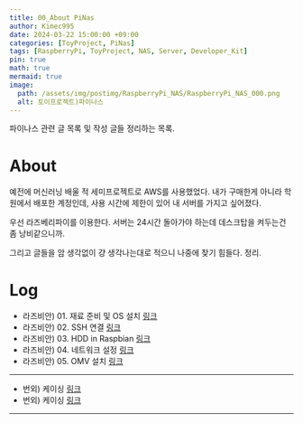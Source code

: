 ```yaml
---
title: 00_About PiNas
author: Kimec995
date: 2024-03-22 15:00:00 +09:00
categories: [ToyProject, PiNas]
tags: [RaspberryPi, ToyProject, NAS, Server, Developer_Kit]
pin: true
math: true
mermaid: true
image: 
  path: /assets/img/postimg/RaspberryPi_NAS/RaspberryPi_NAS_000.png
  alt: 토이프로젝트)파이나스
---
```

파이나스 관련 글 목록 및 작성 글들 정리하는 목록.

# About
예전에 머신러닝 배울 적 세미프로젝트로 AWS를 사용했었다. 내가 구매한게 아니라 학원에서 배포한 계정인데, 사용 시간에 제한이 있어 내 서버를 가지고 싶어졌다.

우선 라즈베리파이를 이용한다. 서버는 24시간 돌아가야 하는데 데스크탑을 켜두는건 좀 낭비같으니까.

그리고 글들을 암 생각없이 걍 생각나는대로 적으니 나중에 찾기 힘들다. 정리.

# Log
- 라즈비안) 01. 재료 준비 및 OS 설치 [링크](https://kimec995.github.io/posts/PiNas_ROS_01_%EC%A4%80%EB%B9%84%ED%95%98%EA%B8%B0&-OS-%EC%84%A4%EC%B9%98/)
- 라즈비안) 02. SSH 연결 [링크](https://kimec995.github.io/posts/PiNas_ROS_02_SSH%EC%97%B0%EA%B2%B0/)
- 라즈비안) 03. HDD in Raspbian [링크](https://kimec995.github.io/posts/PiNas_ROS_03_HDDinRaspbian/)
- 라즈비안) 04. 네트워크 설정 [링크](https://kimec995.github.io/posts/PiNas_ROS_04_%EB%84%A4%ED%8A%B8%EC%9B%8C%ED%81%AC_%EC%84%A4%EC%A0%95/)
- 라즈비안) 05. OMV 설치 [링크](https://kimec995.github.io/posts/PiNas_ROS_05_OMV%EC%84%A4%EC%B9%98/)

---

- 번외) 케이싱 [링크](https://kimec995.github.io/posts/PiNas_ROS_%EB%B2%88%EC%99%B8_%EC%BC%80%EC%9D%B4%EC%8B%B1/)
- 번외) 케이싱 [링크](https://kimec995.github.io/posts/PiNas_ROS_%EB%B2%88%EC%99%B8_%EC%BC%80%EC%9D%B4%EC%8B%B1/)

---